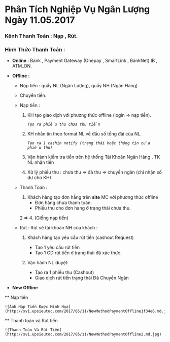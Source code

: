 # Phân Tích Nghiệp Vụ Ngân Lượng Ngày 11.05.2017
### Kênh Thanh Toán : Nạp , Rút.
### Hình Thức Thanh Toán : 
* **Online** : Bank , Payment Gateway (Onepay , SmartLink , BankNet) IB , ATM_ON.
* **Offline** : 
     * Nộp tiền : quầy NL (Ngân Lượng), quầy NH (Ngân Hàng)
     * Chuyển tiền.
     * Nạp tiền : 
        1. KH tạo giao dịch với phương thức offline (login => nạp tiền).
        
            *``Tạo ra phiếu thu chưa thu tiền``*
            
        2. KH nhắn tin theo format NL về đầu số tổng đài của NL.
        
            *``Tạo ra 1 cashin notify (trạng thái hoặc thông tin của phiếu thu)``*
            
        3. Vận hành kiểm tra tiền trên hệ thống Tài Khoản Ngân Hàng . TK NL nhận tiền 
        4. Xử lý phiếu thu : chưa thu => đã thu => chuyển ngân (chỉ nhận số dư cho KH)
        
     * Thanh Toán :
        1. Khách hàng tạo đơn hầng trên **site** MC với phương thức offline
            * Đơn hàng chưa thanh toán.
            * Phiếu thu cho đơn hàng ở trạng thái chưa thu.
            
        2 => 4. (Giống nạp tiền)
        
     * Rút : Rút về tài khoản NH của khách :
        1. Khách hàng tạo yêu cầu rút tiền (cashout Request)
            * Tạo 1 yêu cầu rút tiền
            * Tạo 1 GD rút tiền ở trạng thái đã xác thực.
            
        2. Vận hành NL duyệt:
            * Tạo ra 1 phiếu thu (Cashout)
            * Giao dịch rút tiền trạng thái Đã Chuyển Ngân
            
            
            
* **New Offline**

** Nạp tiền 

    ![Ảnh Nạp Tiền Được Minh Họa](http://sv1.upsieutoc.com/2017/05/11/NewMethodPaymentOffline1f34e6.md.jpg)
    
** Thanh toán và Rút tiền

    ![Thanh Toán Và Rút Tiền](http://sv1.upsieutoc.com/2017/05/11/NewMethodPaymentOffline2.md.jpg)
